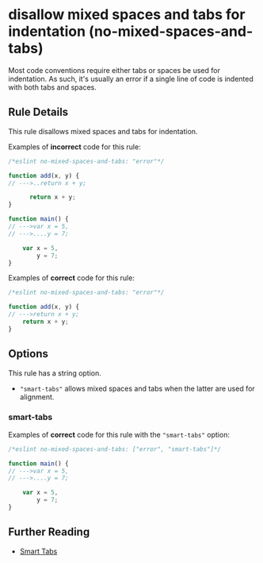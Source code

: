# disallow mixed spaces and tabs for indentation (no-mixed-spaces-and-tabs)

Most code conventions require either tabs or spaces be used for indentation. As such, it's usually an error if a single line of code is indented with both tabs and spaces.

## Rule Details

This rule disallows mixed spaces and tabs for indentation.

Examples of **incorrect** code for this rule:

```js
/*eslint no-mixed-spaces-and-tabs: "error"*/

function add(x, y) {
// --->..return x + y;

      return x + y;
}

function main() {
// --->var x = 5,
// --->....y = 7;

    var x = 5,
        y = 7;
}
```

Examples of **correct** code for this rule:

```js
/*eslint no-mixed-spaces-and-tabs: "error"*/

function add(x, y) {
// --->return x + y;
    return x + y;
}
```

## Options

This rule has a string option.

* `"smart-tabs"` allows mixed spaces and tabs when the latter are used for alignment.

### smart-tabs

Examples of **correct** code for this rule with the `"smart-tabs"` option:

```js
/*eslint no-mixed-spaces-and-tabs: ["error", "smart-tabs"]*/

function main() {
// --->var x = 5,
// --->....y = 7;

    var x = 5,
        y = 7;
}
```


## Further Reading

* [Smart Tabs](https://www.emacswiki.org/emacs/SmartTabs)
